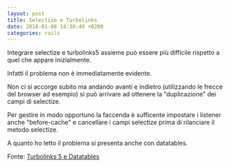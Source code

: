 ```yaml
---
layout: post
title: Selectize e Turbolinks
date: 2018-01-08 14:30:49 +0200
categories: rails
---
```


Integrare selectize e turbolinks5 assieme può essere più difficile rispetto a quel che appare inizialmente.

Infatti il problema non è immediatamente evidente.

Non ci si accorge subito ma andando avanti e indietro (utilizzando le frecce del browser ad esempio)
si può arrivare ad ottenere la "duplicazione" dei campi di selectize.

Per gestire in modo opportuno la faccenda è sufficente impostare i listener anche "before-cache"
e cancellare i campi selectize prima di rilanciare il metodo selectize.

<script src="https://gist.github.com/simonini/c237df3770b223acf3c3de6c3cd38226.js"></script>

A quanto ho letto il problema si presenta anche con datatables.

Fonte: [Turbolinks 5 e Datatables](https://m.phillydevshop.com/turbolinks-5-and-datatables-a882c29d6eff)
